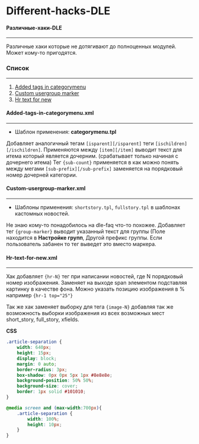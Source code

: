 # Different-hacks-DLE
#### Различные-хаки-DLE
---
Различные хаки которые не дотягивают до полноценных модулей.
Может кому-то пригодятся.

### Список
---
 1. [Added tags in categorymenu](https://github.com/TeraMoune/Different-hacks-DLE#added-tags-in-categorymenuxml)
 2. [Custom usergroup marker](https://github.com/TeraMoune/Different-hacks-DLE#custom-usergroup-markerxml)
 3. [Hr text for new](https://github.com/TeraMoune/Different-hacks-DLE#hr-text-for-newxml)


#### Added-tags-in-categorymenu.xml
---
  - Шаблон применения: **categorymenu.tpl**
  
Добавляет аналогичный тегам `[isparent][/isparent]` теги `[ischildren][/ischildren]`.
Применяются между `[item][/item]` выводит текст для итема который является дочерним. (срабатывает только начиная с дочернего итема)
Тег `{sub-count}` применяется в как можно понять между мегами `[sub-prefix][/sub-prefix]` заменяется на порядковый номер дочерней категории.


#### Custom-usergroup-marker.xml
---
  - Шаблоны применения: `shortstory.tpl`, `fullstory.tpl` в шаблонах кастомных новостей.
  
Не знаю кому-то понадобилось на dle-faq что-то похожее. Добавляет тег `{group-marker}` выводит указанный текст для группы (Поле находится в **Настройке групп**, Другой префикс группы. Если пользователь забанен то тег выведет это вместо маркера.


#### Hr-text-for-new.xml
---
Хак добавляет `{hr-N}` тег при написании новостей, где N порядковый номер изображения. Заменяет на выходе span элементом подставляя картинку в качестве фона. Можно указать позицию изображения в % например `{hr-1 top="25"}`

Так же хак заменяет выборку для тега `{image-N}` добавляя так же возможность выборки изображения из всех возможных мест short_story, full_story, xfields.

**CSS**
```CSS
.article-separation {
    width: 640px;
    height: 15px;
    display: block;
    margin: 0 auto;
    border-radius: 3px;
    box-shadow: 0px 0px 5px 1px #8e8e8e;
    background-position: 50% 50%;
    background-size: cover;
    border: 1px solid #101010;	
}

@media screen and (max-width:700px){
    .article-separation {
        width: 100%;
        height: 10px;	
    }
}
```
